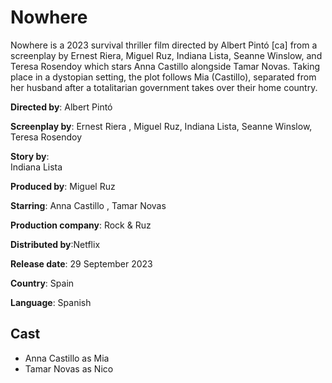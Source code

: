 # Nowhere
Nowhere is a 2023 survival thriller film directed by Albert Pintó [ca] from a screenplay by Ernest Riera, Miguel Ruz, Indiana Lista, Seanne Winslow, and Teresa Rosendoy which stars Anna Castillo alongside Tamar Novas. Taking place in a dystopian setting, the plot follows Mia (Castillo), separated from her husband after a totalitarian government takes over their home country.

**Directed by**:
Albert Pintó

**Screenplay by**:
Ernest Riera , Miguel Ruz, Indiana Lista, Seanne Winslow, Teresa Rosendoy

**Story by**:	
Indiana Lista

**Produced by**: Miguel Ruz

**Starring**: Anna Castillo , Tamar Novas

**Production company**:
Rock & Ruz

**Distributed by**:Netflix

**Release date**: 
29 September 2023

**Country**: Spain

**Language**: Spanish

## Cast
- Anna Castillo as Mia
- Tamar Novas as Nico
